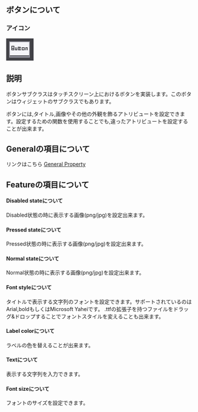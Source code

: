 ## ボタンについて

### アイコン

![](./res/button.png)

## 説明

ボタンサブクラスはタッチスクリーン上におけるボタンを実装します。このボタンはウィジェットのサブクラスでもあります。


ボタンには,タイトル,画像やその他の外観を飾るアトリビュートを設定できます。設定するための関数を使用することでも,違ったアトリビュートを設定することが出来ます。

## Generalの項目について

リンクはこちら [General Property](../widget/general_property.md)

## Featureの項目について

#### Disabled stateについて

Disabled状態の時に表示する画像(png/jpg)を設定出来ます。


#### Pressed stateについて

Pressed状態の時に表示する画像(png/jpg)を設定出来ます。


#### Normal stateについて

Normal状態の時に表示する画像(png/jpg)を設定出来ます。


#### Font styleについて

タイトルで表示する文字列のフォントを設定できます。サポートされているのはArial,boldもしくはMicrosoft Yaheiです。
.ttfの拡張子を持つファイルをドラッグ&ドロップすることでフォントスタイルを変えることも出来ます。



#### Label colorについて

ラベルの色を替えることが出来ます。


#### Textについて

表示する文字列を入力できます。

#### Font sizeについて

フォントのサイズを設定できます。